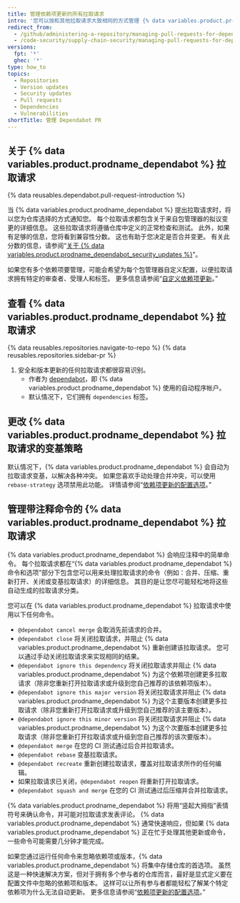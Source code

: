 ```yaml
---
title: 管理依赖项更新的所有拉取请求
intro: '您可以按和其他拉取请求大致相同的方式管理 {% data variables.product.prodname_dependabot %} 提出的拉取请求，但也有一些额外的选项。'
redirect_from:
  - /github/administering-a-repository/managing-pull-requests-for-dependency-updates
  - /code-security/supply-chain-security/managing-pull-requests-for-dependency-updates
versions:
  fpt: '*'
  ghec: '*'
type: how_to
topics:
  - Repositories
  - Version updates
  - Security updates
  - Pull requests
  - Dependencies
  - Vulnerabilities
shortTitle: 管理 Dependabot PR
---
```


## 关于 {% data variables.product.prodname_dependabot %} 拉取请求

{% data reusables.dependabot.pull-request-introduction %}

当 {% data variables.product.prodname_dependabot %} 提出拉取请求时，将以您为仓库选择的方式通知您。 每个拉取请求都包含关于来自包管理器的拟议变更的详细信息。 这些拉取请求将遵循仓库中定义的正常检查和测试。 此外，如果有足够的信息，您将看到兼容性分数。 这也有助于您决定是否合并变更。 有关此分数的信息，请参阅“[关于 {% data variables.product.prodname_dependabot_security_updates %}](/github/managing-security-vulnerabilities/about-dependabot-security-updates)”。

如果您有多个依赖项要管理，可能会希望为每个包管理器自定义配置，以便拉取请求拥有特定的审查者、受理人和标签。 更多信息请参阅“[自定义依赖项更新](/github/administering-a-repository/customizing-dependency-updates)。”

## 查看 {% data variables.product.prodname_dependabot %} 拉取请求

{% data reusables.repositories.navigate-to-repo %}
{% data reusables.repositories.sidebar-pr %}
1. 安全和版本更新的任何拉取请求都很容易识别。
    - 作者为 [dependabot](https://github.com/dependabot)，即 {% data variables.product.prodname_dependabot %} 使用的自动程序帐户。
    - 默认情况下，它们拥有 `dependencies` 标签。

## 更改 {% data variables.product.prodname_dependabot %} 拉取请求的变基策略

默认情况下，{% data variables.product.prodname_dependabot %} 会自动为拉取请求变基，以解决各种冲突。 如果您喜欢手动处理合并冲突，可以使用 `rebase-strategy` 选项禁用此功能。 详情请参阅“[依赖项更新的配置选项](/github/administering-a-repository/configuration-options-for-dependency-updates#rebase-strategy)。”

## 管理带注释命令的 {% data variables.product.prodname_dependabot %} 拉取请求

{% data variables.product.prodname_dependabot %} 会响应注释中的简单命令。 每个拉取请求都在“{% data variables.product.prodname_dependabot %} 命令和选项”部分下包含您可以用来处理拉取请求的命令（例如：合并、压缩、重新打开、关闭或变基拉取请求）的详细信息。 其目的是让您尽可能轻松地将这些自动生成的拉取请求分类。

您可以在 {% data variables.product.prodname_dependabot %} 拉取请求中使用以下任何命令。

- `@dependabot cancel merge` 会取消先前请求的合并。
- `@dependabot close` 将关闭拉取请求，并阻止 {% data variables.product.prodname_dependabot %} 重新创建该拉取请求。 您可以通过手动关闭拉取请求来实现相同的结果。
- `@dependabot ignore this dependency` 将关闭拉取请求并阻止 {% data variables.product.prodname_dependabot %} 为这个依赖项创建更多拉取请求（除非您重新打开拉取请求或升级到您自己推荐的该依赖项版本）。
- `@dependabot ignore this major version` 将关闭拉取请求并阻止 {% data variables.product.prodname_dependabot %} 为这个主要版本创建更多拉取请求（除非您重新打开拉取请求或升级到您自己推荐的该主要版本）。
- `@dependabot ignore this minor version` 将关闭拉取请求并阻止 {% data variables.product.prodname_dependabot %} 为这个次要版本创建更多拉取请求（除非您重新打开拉取请求或升级到您自己推荐的该次要版本）。
- `@dependabot merge` 在您的 CI 测试通过后合并拉取请求。
- `@dependabot rebase` 变基拉取请求。
- `@dependabot recreate` 重新创建拉取请求，覆盖对拉取请求所作的任何编辑。
- 如果拉取请求已关闭，`@dependabot reopen` 将重新打开拉取请求。
- `@dependabot squash and merge` 在您的 CI 测试通过后压缩并合并拉取请求。

{% data variables.product.prodname_dependabot %} 将用“竖起大拇指”表情符号来确认命令，并可能对拉取请求发表评论。 {% data variables.product.prodname_dependabot %} 通常快速响应，但如果 {% data variables.product.prodname_dependabot %} 正在忙于处理其他更新或命令，一些命令可能需要几分钟才能完成。

如果您通过运行任何命令来忽略依赖项或版本，{% data variables.product.prodname_dependabot %} 将集中存储仓库的首选项。 虽然这是一种快速解决方案，但对于拥有多个参与者的仓库而言，最好是显式定义要在配置文件中忽略的依赖项和版本。 这样可以让所有参与者都能轻松了解某个特定依赖项为什么无法自动更新。 更多信息请参阅“[依赖项更新的配置选项](/github/administering-a-repository/configuration-options-for-dependency-updates#ignore)。”
